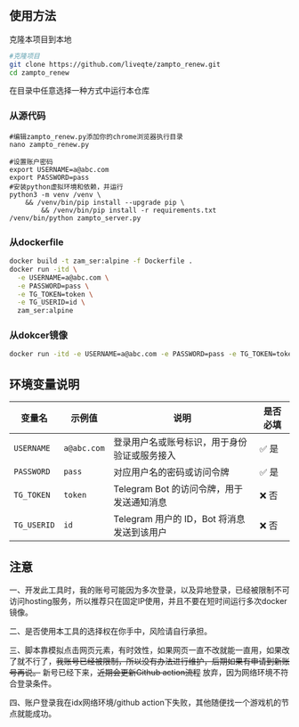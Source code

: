 ## 使用方法
克隆本项目到本地
```bash
#克隆项目
git clone https://github.com/liveqte/zampto_renew.git
cd zampto_renew
```
在目录中任意选择一种方式中运行本仓库
### 从源代码
```
#编辑zampto_renew.py添加你的chrome浏览器执行目录
nano zampto_renew.py
```
```
#设置账户密码
export USERNAME=a@abc.com
export PASSWORD=pass
#安装python虚拟环境和依赖，并运行
python3 -m venv /venv \
    && /venv/bin/pip install --upgrade pip \
        && /venv/bin/pip install -r requirements.txt
/venv/bin/python zampto_server.py
```
### 从dockerfile
```bash
docker build -t zam_ser:alpine -f Dockerfile .
docker run -itd \
  -e USERNAME=a@abc.com \
  -e PASSWORD=pass \
  -e TG_TOKEN=token \
  -e TG_USERID=id \
  zam_ser:alpine
```
### 从dokcer镜像
```bash
docker run -itd -e USERNAME=a@abc.com -e PASSWORD=pass -e TG_TOKEN=token -e TG_USERID=id ghcr.io/liveqte/zampto_renew:latest
```
## 环境变量说明
| 变量名      | 示例值         | 说明                                         | 是否必填 |
|-------------|----------------|----------------------------------------------|-----------|
| `USERNAME`  | `a@abc.com`    | 登录用户名或账号标识，用于身份验证或服务接入 | ✅ 是      |
| `PASSWORD`  | `pass`         | 对应用户名的密码或访问令牌                   | ✅ 是      |
| `TG_TOKEN`  | `token`        | Telegram Bot 的访问令牌，用于发送通知消息    | ❌ 否      |
| `TG_USERID` | `id`           | Telegram 用户的 ID，Bot 将消息发送到该用户    | ❌ 否      |

## 注意
一、开发此工具时，我的账号可能因为多次登录，以及异地登录，已经被限制不可访问hosting服务，所以推荐只在固定IP使用，并且不要在短时间运行多次docker镜像。

二、是否使用本工具的选择权在你手中，风险请自行承担。

三、脚本靠模拟点击网页元素，有时效性，如果网页一直不改就能一直用，如果改了就不行了，~~我账号已经被限制，所以没有办法进行维护，后期如果有申请到新账号再说。~~ 新号已经下来，~~近期会更新Github action流程~~ 放弃，因为网络环境不符合登录条件。

四、账户登录我在idx网络环境/github action下失败，其他随便找一个游戏机的节点就能成功。
